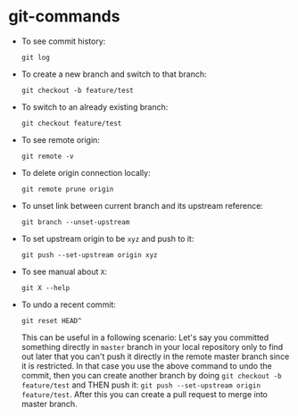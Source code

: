 # git-commands

- To see commit history:

  ```git log```

- To create a new branch and switch to that branch:

  ```git checkout -b feature/test```
  
- To switch to an already existing branch:

  ```git checkout feature/test```
  
- To see remote origin:

  ```git remote -v```
  
- To delete origin connection locally: 

  ```git remote prune origin```
  
- To unset link between current branch and its upstream reference:

  ```git branch --unset-upstream```
  
- To set upstream origin to be `xyz` and push to it: 

  ```git push --set-upstream origin xyz```
  
- To see manual about `X`:

  ```git X --help```

- To undo a recent commit: 

  ```git reset HEAD^```
  
  This can be useful in a following scenario: 
  Let's say you committed something directly in `master` branch in your local repository only to find out later that you can't push it directly in the remote master branch since it is restricted. In that case you use the above command to undo the commit, then you can create another branch by doing `git checkout -b feature/test` and THEN push it: `git push --set-upstream origin feature/test`. After this you can create a pull request to merge into master branch.
